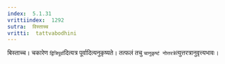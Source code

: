 ```yaml
---
index:  5.1.31
vrittiindex:  1292
sutra:  विस्ताच्च
vritti:  tattvabodhini 
---
```


बिस्ताच्च। चकारेण `द्वित्रिपूर्वा`दित्यत्र पूर्वादित्यनुकृष्यते। तत्फलं तचु `चानुकृष्टं नोत्तरत्रे`त्युत्तरत्रानुवृत्त्यभावः।

